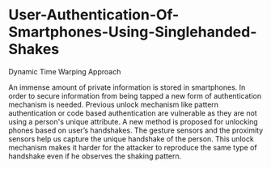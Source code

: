 # User-Authentication-Of-Smartphones-Using-Singlehanded-Shakes
Dynamic Time Warping Approach

An immense amount of private information is stored in smartphones. In order to secure information from being tapped a new form of authentication mechanism is needed. Previous unlock mechanism like pattern authentication or code based authentication are vulnerable as they are not using a person's unique attribute. A new method is proposed for unlocking phones based on user’s handshakes. The gesture sensors and the proximity sensors help us capture the unique handshake of the person. This unlock mechanism makes it harder for the attacker to reproduce the same type of handshake even if he observes the shaking pattern.
